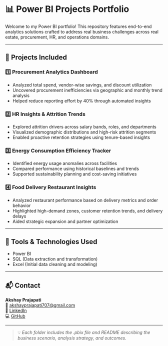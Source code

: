 # 📊 Power BI Projects Portfolio

Welcome to my Power BI portfolio! This repository features end-to-end analytics solutions crafted to address real business challenges across real estate, procurement, HR, and operations domains.

---

## 📂 Projects Included

### 1️⃣ Procurement Analytics Dashboard
- Analyzed total spend, vendor-wise savings, and discount utilization  
- Uncovered procurement inefficiencies via geographic and monthly trend analysis  
- Helped reduce reporting effort by 40% through automated insights

### 2️⃣ HR Insights & Attrition Trends
- Explored attrition drivers across salary bands, roles, and departments  
- Visualized demographic distributions and high-risk attrition segments  
- Enabled proactive retention strategies using tenure-based insights

### 3️⃣ Energy Consumption Efficiency Tracker
- Identified energy usage anomalies across facilities  
- Compared performance using historical baselines and trends  
- Supported sustainability planning and cost-saving initiatives

### 4️⃣ Food Delivery Restaurant Insights
- Analyzed restaurant performance based on delivery metrics and order behavior  
- Highlighted high-demand zones, customer retention trends, and delivery delays  
- Aided strategic expansion and partner optimization

---

## 🧰 Tools & Technologies Used

- Power BI  
- SQL (Data extraction and transformation)  
- Excel (Initial data cleaning and modeling)  

---

## 📬 Contact

**Akshay Prajapati**  
📧 akshayprajapati707@gmail.com  
🔗 [LinkedIn](https://www.linkedin.com/in/akshay-prajapati-888668122)  
💻 [GitHub](https://github.com/Akshay231196)

---

> 💡 *Each folder includes the .pbix file and README describing the business scenario, analysis strategy, and outcomes.*
